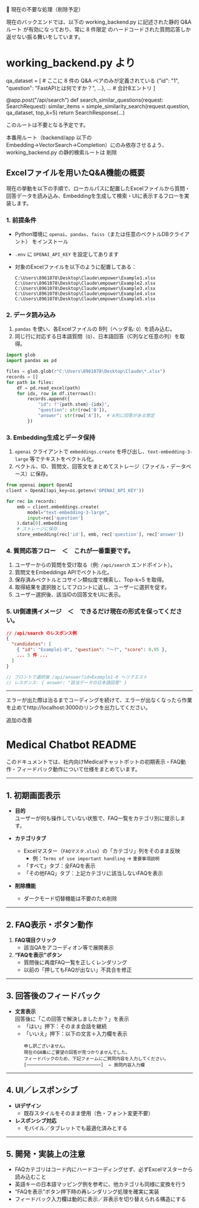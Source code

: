🚧 現在の不要な処理（削除予定）

現在のバックエンドでは、以下の working_backend.py に記述された静的 Q&A ルート が有効になっており、常に 8 件限定 のハードコードされた質問応答しか返せない振る舞いをしています。

# working_backend.py より
qa_dataset = [  # ここに 8 件の Q&A ペアのみが定義されている
    {"id": "1", "question": "FastAPIとは何ですか？", …},
    …  # 合計8エントリ
]

@app.post("/api/search")
def search_similar_questions(request: SearchRequest):
    similar_items = simple_similarity_search(request.question, qa_dataset, top_k=5)
    return SearchResponse(...)

このルートは不要となる予定です。

本番用ルート（backend/app 以下の Embedding→VectorSearch→Completion）にのみ依存させるよう、
working_backend.py の静的検索ルートは 削除

## Excelファイルを用いたQ\&A機能の概要

現在の挙動を以下の手順で、ローカルパスに配置したExcelファイルから質問・回答データを読み込み、Embeddingを生成して検索・UIに表示するフローを実装します。

### 1. 前提条件

* Python環境に `openai`、`pandas`、`faiss`（または任意のベクトルDBクライアント） をインストール
* `.env` に `OPENAI_API_KEY` を設定してあります
* 対象のExcelファイルを以下のように配置してある：

  ```text
  C:\Users\8961078\Desktop\Claude\empower\Example1.xlsx
  C:\Users\8961078\Desktop\Claude\empower\Example2.xlsx
  C:\Users\8961078\Desktop\Claude\empower\Example3.xlsx
  C:\Users\8961078\Desktop\Claude\empower\Example4.xlsx
  C:\Users\8961078\Desktop\Claude\empower\Example5.xlsx
  ```

### 2. データ読み込み

1. `pandas` を使い、各Excelファイルの B列（ヘッダ名: `Q`）を読み込む。
2. 同じ行に対応する日本語質問（`Q`）、日本語回答（C列など任意の列）を取得。

```python
import glob
import pandas as pd

files = glob.glob(r"C:\Users\8961078\Desktop\Claude\*.xlsx")
records = []
for path in files:
    df = pd.read_excel(path)
    for idx, row in df.iterrows():
        records.append({
            "id": f"{path.stem}-{idx}",
            "question": str(row['B']),
            "answer": str(row['A']),  # A列に回答がある想定
        })
```

### 3. Embedding生成とデータ保持

1. `openai` クライアントで `embeddings.create` を呼び出し、`text-embedding-3-large` 等でテキストをベクトル化。
2. ベクトル、ID、質問文、回答文をまとめてストレージ（ファイル・データベース）に保存。

```python
from openai import OpenAI
client = OpenAI(api_key=os.getenv('OPENAI_API_KEY'))

for rec in records:
    emb = client.embeddings.create(
        model="text-embedding-3-large",
        input=rec['question']
    ).data[0].embedding
    # ストレージに保存
    store_embedding(rec['id'], emb, rec['question'], rec['answer'])
```

### 4. 質問応答フロー　＜　これが一番重要です。

1. ユーザーからの質問を受け取る（例: `/api/search` エンドポイント）。
2. 質問文をEmbeddings APIでベクトル化。
3. 保存済みベクトルとコサイン類似度で検索し、Top-k=5 を取得。
4. 取得結果を選択肢としてフロントに返し、ユーザーに選択を促す。
5. ユーザー選択後、該当IDの回答文をUIに表示。

### 5. UI側連携イメージ　＜　できるだけ現在の形式を保ってください。

```json
// /api/search のレスポンス例
{
  "candidates": [
    { "id": "Example1-0", "question": "～?", "score": 0.95 },
    ... 5 件 ...
  ]
}
```

```javascript
// フロントで選択後 /api/answer?id=Example1-0 へリクエスト
// レスポンス: { answer: "該当データの日本語回答" }
```

---

エラーが出た際は治るまでコーディングを続けて、エラーが出なくなったら作業を止めてhttp://localhost:3000のリンクを出力してください。

追加の改善
# Medical Chatbot README

このドキュメントでは、社内向けMedicalチャットボットの初期表示・FAQ動作・フィードバック動作について仕様をまとめています。

---

## 1. 初期画面表示

- **目的**  
  ユーザーが何も操作していない状態で、FAQ一覧をカテゴリ別に提示します。

- **カテゴリタブ**  
  - Excelマスター（`FAQマスタ.xlsx`）の「カテゴリ」列をそのまま反映  
    - 例：`Terms of use important handling` → `重要事項説明`  
  - 「すべて」タブ：全FAQを表示  
  - 「その他FAQ」タブ：上記カテゴリに該当しないFAQを表示  
- **削除機能**  
  - ダークモード切替機能は不要のため削除

---

## 2. FAQ表示・ボタン動作

1. **FAQ項目クリック**  
   - 該当QAをアコーディオン等で展開表示  
2. **“FAQを表示”ボタン**  
   - 質問後に再度FAQ一覧を正しくレンダリング  
   - 以前の「押してもFAQが出ない」不具合を修正

---

## 3. 回答後のフィードバック

- **文言表示**  
  回答後に「この回答で解決しましたか？」を表示  
  - 「はい」押下：そのまま会話を継続  
  - 「いいえ」押下：以下の文言＋入力欄を表示  
    ```
    申し訳ございません。
    現在のQA集にご要望の回答が見つかりませんでした。
    フィードバックのため、下記フォームにご質問内容を入力してください。
    [────────────────────────────]  ← 質問内容入力欄
    ```

---

## 4. UI／レスポンシブ

- **UIデザイン**  
  - 既存スタイルをそのまま使用（色・フォント変更不要）  
- **レスポンシブ対応**  
  - モバイル／タブレットでも最適化済みとする

---

## 5. 開発・実装上の注意

- FAQカテゴリはコード内にハードコーディングせず、必ずExcelマスターから読み込むこと  
- 英語キーの日本語マッピング例を参考に、他カテゴリも同様に変換を行う  
- “FAQを表示”ボタン押下時の再レンダリング処理を確実に実装  
- フィードバック入力欄は動的に表示／非表示を切り替えられる構造にする  
